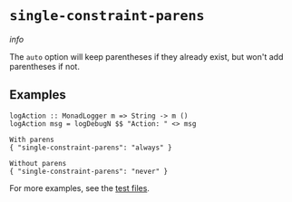 # `single-constraint-parens`

$info$

The `auto` option will keep parentheses if they already exist, but won't add parentheses if not.

## Examples

```fourmolu-example-input
logAction :: MonadLogger m => String -> m ()
logAction msg = logDebugN $$ "Action: " <> msg
```
```fourmolu-example-tab
With parens
{ "single-constraint-parens": "always" }
```
```fourmolu-example-tab
Without parens
{ "single-constraint-parens": "never" }
```

For more examples, see the [test files](https://github.com/fourmolu/fourmolu/tree/main/data/fourmolu/single-constraint-parens).
